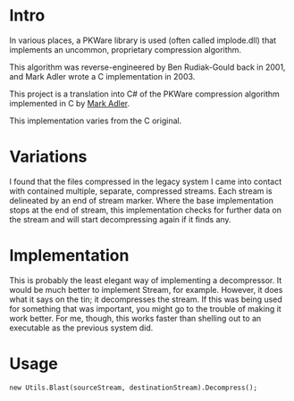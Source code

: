 # Intro

In various places, a PKWare library is used (often called implode.dll)
that implements an uncommon, proprietary compression algorithm.

This algorithm was reverse-engineered by Ben Rudiak-Gould back in 2001, and 
Mark Adler wrote a C implementation in 2003.

This project is a translation into C# of the PKWare compression algorithm 
implemented in C by [Mark Adler](https://github.com/madler/). 

This implementation varies from the C original. 

# Variations

I found that the files compressed in the legacy system I came into contact with
contained multiple, separate, compressed streams. Each stream is delineated by
an end of stream marker. Where the base implementation stops at the end of stream,
this implementation checks for further data on the stream and will start
decompressing again if it finds any.

# Implementation

This is probably the least elegant way of implementing a decompressor. It would
be much better to implement Stream, for example. However, it does what it says
on the tin; it decompresses the stream. If this was being used for something
that was important, you might go to the trouble of making it work better. For
me, though, this works faster than shelling out to an executable as the previous system did.

# Usage
```
new Utils.Blast(sourceStream, destinationStream).Decompress();
```
